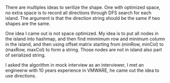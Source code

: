 There are multiples ideas to serilize the shape. One with optimized space, no extra space is to record all directions through DFS search for each island. The argument is that the direction string should be the same if two shapes are the same. 

One idea I came out is not space optimized. My idea is to put all nodes in the island into hashmap, and then find minmimum row and minimum column in the island, and then using offset matrix starting from (minRow, minCol) to (maxRow, maxCol) to form a string. Those nodes are not in island also part of serialized string. 

I asked the algorithm in mock interview as an interviewer, I met an engineerw with 10 years experience in VMWARE, he came out the idea to use directions. 

